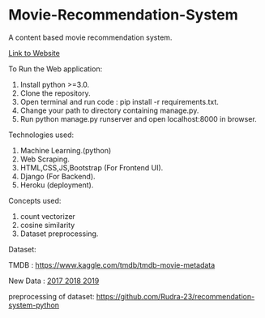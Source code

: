 # Movie-Recommendation-System

A content based movie recommendation system.

<a href="https://suggest-some-movies.herokuapp.com/">Link to Website</a>

To Run the Web application:
1) Install python >=3.0.
2) Clone the repository.
3) Open terminal and run code : pip install -r requirements.txt.
4) Change your path to directory containing manage.py.
5) Run python manage.py runserver and open localhost:8000 in browser.

Technologies used:

1) Machine Learning.(python)
2) Web Scraping.
3) HTML,CSS,JS,Bootstrap (For Frontend UI).
4) Django (For Backend).
5) Heroku (deployment).

Concepts used:

1) count vectorizer
2) cosine similarity
3) Dataset preprocessing.


Dataset:

TMDB : https://www.kaggle.com/tmdb/tmdb-movie-metadata

New Data :
<a href="https://www.imdb.com/list/ls058982125/?sort=moviemeter,asc&st_dt=&mode=detail&page=1" > 2017 </a>
<a href="https://www.imdb.com/list/ls020941218/?sort=moviemeter,asc&st_dt=&mode=detail&page=1" > 2018 </a>
<a href="https://www.imdb.com/list/ls041286159/?sort=moviemeter,asc&st_dt=&mode=detail&page=1" > 2019 </a>


preprocessing of dataset:   https://github.com/Rudra-23/recommendation-system-python
